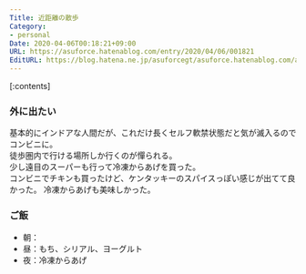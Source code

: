 ```yaml
---
Title: 近距離の散歩
Category:
- personal
Date: 2020-04-06T00:18:21+09:00
URL: https://asuforce.hatenablog.com/entry/2020/04/06/001821
EditURL: https://blog.hatena.ne.jp/asuforcegt/asuforce.hatenablog.com/atom/entry/26006613545654809
---
```


[:contents]

###  外に出たい

基本的にインドアな人間だが、これだけ長くセルフ軟禁状態だと気が滅入るのでコンビニに。  
徒歩圏内で行ける場所しか行くのが憚られる。  
少し遠目のスーパーも行って冷凍からあげを買った。  
コンビニでチキンも買ったけど、ケンタッキーのスパイスっぽい感じが出てて良かった。
冷凍からあげも美味しかった。

### ご飯

- 朝：
- 昼：もち、シリアル、ヨーグルト
- 夜：冷凍からあげ
